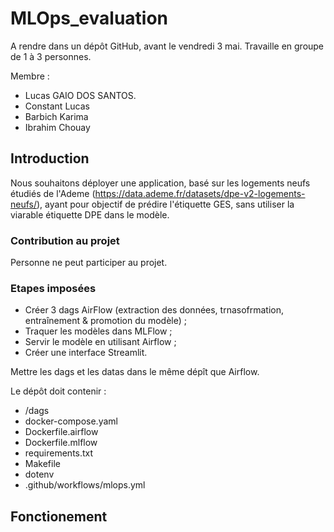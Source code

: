 # MLOps_evaluation

A rendre dans un dépôt GitHub, avant le vendredi 3 mai. Travaille en groupe de 1 à 3 personnes.

Membre : 
- Lucas GAIO DOS SANTOS.
- Constant Lucas
- Barbich Karima
- Ibrahim Chouay

## Introduction

Nous souhaitons déployer une application, basé sur les logements neufs étudiés de l'Ademe (https://data.ademe.fr/datasets/dpe-v2-logements-neufs/), ayant pour objectif de prédire l'étiquette GES, sans utiliser la viarable étiquette DPE dans le modèle. 

### Contribution au projet

Personne ne peut participer au projet.

### Etapes imposées

- Créer 3 dags AirFlow (extraction des données, trnasofrmation, entraînement & promotion du modèle) ;
- Traquer les modèles dans MLFlow ;
- Servir le modèle en utilisant Airflow ;
- Créer une interface Streamlit.

Mettre les dags et les datas dans le même dépît que Airflow.

Le dépôt doit contenir :
- /dags
- docker-compose.yaml
- Dockerfile.airflow
- Dockerfile.mlflow
- requirements.txt
- Makefile
- dotenv
- .github/workflows/mlops.yml

## Fonctionement
